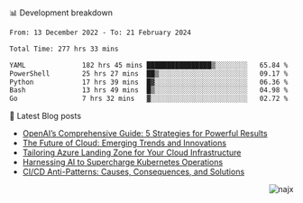 📊 Development breakdown
<!--START_SECTION:waka-->

```txt
From: 13 December 2022 - To: 21 February 2024

Total Time: 277 hrs 33 mins

YAML              182 hrs 45 mins ████████████████▒░░░░░░░░   65.84 %
PowerShell        25 hrs 27 mins  ██▒░░░░░░░░░░░░░░░░░░░░░░   09.17 %
Python            17 hrs 39 mins  █▓░░░░░░░░░░░░░░░░░░░░░░░   06.36 %
Bash              13 hrs 49 mins  █▒░░░░░░░░░░░░░░░░░░░░░░░   04.98 %
Go                7 hrs 32 mins   ▓░░░░░░░░░░░░░░░░░░░░░░░░   02.72 %
```

<!--END_SECTION:waka-->

📕 Latest Blog posts

<!-- BLOG-POST-LIST:START -->
- [OpenAI’s Comprehensive Guide: 5 Strategies for Powerful Results](https://najx.dev/openai's-comprehensive-guide-to-prompt-writing-five-new-strategies-for-powerful-results/)
- [The Future of Cloud: Emerging Trends and Innovations](https://najx.dev/the-future-of-cloud-emerging-trends-and-innovations/)
- [Tailoring Azure Landing Zone for Your Cloud Infrastructure](https://najx.dev/tailoring-your-azure-landing-zone-for-cloud-infrastructure/)
- [Harnessing AI to Supercharge Kubernetes Operations](https://najx.dev/harnessing-ai-to-supercharge-kubernetes-operations/)
- [CI/CD Anti-Patterns: Causes, Consequences, and Solutions](https://najx.dev/cicd-anti-patterns/)
<!-- BLOG-POST-LIST:END -->

<p align="right">
  <img src="https://komarev.com/ghpvc/?username=najx&label=GitHub%20Profile%20Views&color=yellow&style=flat" alt="najx" />
</p align="center">
